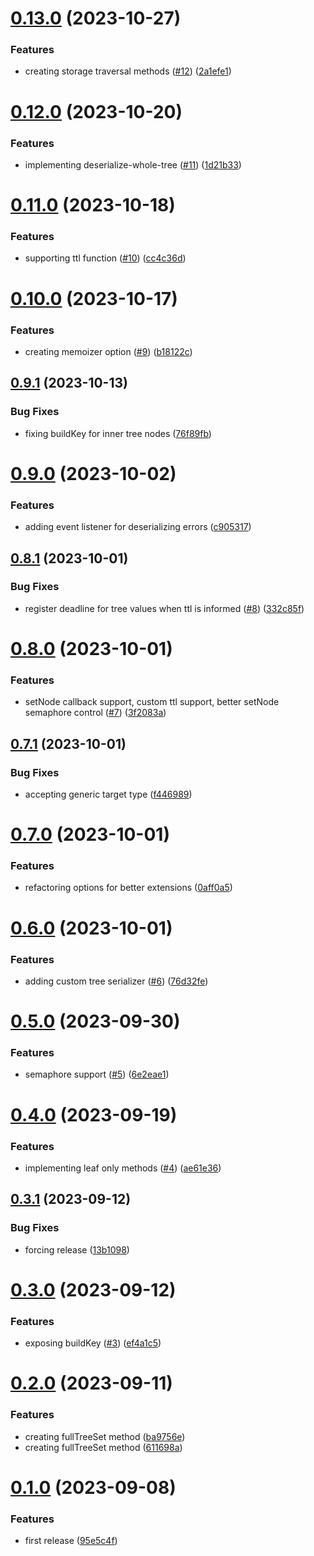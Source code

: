 # [0.13.0](https://github.com/codibre/nodejs-tree-key-cache/compare/v0.12.0...v0.13.0) (2023-10-27)


### Features

* creating storage traversal methods ([#12](https://github.com/codibre/nodejs-tree-key-cache/issues/12)) ([2a1efe1](https://github.com/codibre/nodejs-tree-key-cache/commit/2a1efe1f9943fb084c6086ea9ee3495b53542f29))

# [0.12.0](https://github.com/codibre/nodejs-tree-key-cache/compare/v0.11.0...v0.12.0) (2023-10-20)


### Features

* implementing deserialize-whole-tree ([#11](https://github.com/codibre/nodejs-tree-key-cache/issues/11)) ([1d21b33](https://github.com/codibre/nodejs-tree-key-cache/commit/1d21b331a2647d2861a342333c8062d7713af484))

# [0.11.0](https://github.com/codibre/nodejs-tree-key-cache/compare/v0.10.0...v0.11.0) (2023-10-18)


### Features

* supporting ttl function ([#10](https://github.com/codibre/nodejs-tree-key-cache/issues/10)) ([cc4c36d](https://github.com/codibre/nodejs-tree-key-cache/commit/cc4c36d39bbbfe964ccf9d0d19d823de34a02f14))

# [0.10.0](https://github.com/codibre/nodejs-tree-key-cache/compare/v0.9.1...v0.10.0) (2023-10-17)


### Features

* creating memoizer option ([#9](https://github.com/codibre/nodejs-tree-key-cache/issues/9)) ([b18122c](https://github.com/codibre/nodejs-tree-key-cache/commit/b18122c162057e65b19cc1cbaa24fd7ad728552c))

## [0.9.1](https://github.com/codibre/nodejs-tree-key-cache/compare/v0.9.0...v0.9.1) (2023-10-13)


### Bug Fixes

* fixing buildKey for inner tree nodes ([76f89fb](https://github.com/codibre/nodejs-tree-key-cache/commit/76f89fb5ea3923bac2fb11ab22a0e3a54714cc41))

# [0.9.0](https://github.com/codibre/nodejs-tree-key-cache/compare/v0.8.1...v0.9.0) (2023-10-02)


### Features

* adding event listener for deserializing errors ([c905317](https://github.com/codibre/nodejs-tree-key-cache/commit/c905317e444daa00bd25d34f05c2524e73e40eab))

## [0.8.1](https://github.com/codibre/nodejs-tree-key-cache/compare/v0.8.0...v0.8.1) (2023-10-01)


### Bug Fixes

* register deadline for tree values when ttl is informed ([#8](https://github.com/codibre/nodejs-tree-key-cache/issues/8)) ([332c85f](https://github.com/codibre/nodejs-tree-key-cache/commit/332c85f1651ab936f41dd5a122182aa7f9419259))

# [0.8.0](https://github.com/codibre/nodejs-tree-key-cache/compare/v0.7.1...v0.8.0) (2023-10-01)


### Features

* setNode callback support, custom ttl support, better setNode semaphore control ([#7](https://github.com/codibre/nodejs-tree-key-cache/issues/7)) ([3f2083a](https://github.com/codibre/nodejs-tree-key-cache/commit/3f2083af42d8848eb73f89c2426aad9c8d37ebff))

## [0.7.1](https://github.com/codibre/nodejs-tree-key-cache/compare/v0.7.0...v0.7.1) (2023-10-01)


### Bug Fixes

* accepting generic target type ([f446989](https://github.com/codibre/nodejs-tree-key-cache/commit/f446989e991f32d1eb5a6de8c71aa80b9866feb4))

# [0.7.0](https://github.com/codibre/nodejs-tree-key-cache/compare/v0.6.0...v0.7.0) (2023-10-01)


### Features

* refactoring options for better extensions ([0aff0a5](https://github.com/codibre/nodejs-tree-key-cache/commit/0aff0a5856472d38949551f9e4fa5548a08c3021))

# [0.6.0](https://github.com/codibre/nodejs-tree-key-cache/compare/v0.5.0...v0.6.0) (2023-10-01)


### Features

* adding custom tree serializer ([#6](https://github.com/codibre/nodejs-tree-key-cache/issues/6)) ([76d32fe](https://github.com/codibre/nodejs-tree-key-cache/commit/76d32fe9ec8aed4c68bb28012cb910b89a7e019b))

# [0.5.0](https://github.com/codibre/nodejs-tree-key-cache/compare/v0.4.0...v0.5.0) (2023-09-30)


### Features

* semaphore support ([#5](https://github.com/codibre/nodejs-tree-key-cache/issues/5)) ([6e2eae1](https://github.com/codibre/nodejs-tree-key-cache/commit/6e2eae16fa8c963f4d13e28ef08789e536575319))

# [0.4.0](https://github.com/codibre/nodejs-tree-key-cache/compare/v0.3.1...v0.4.0) (2023-09-19)


### Features

* implementing leaf only methods ([#4](https://github.com/codibre/nodejs-tree-key-cache/issues/4)) ([ae61e36](https://github.com/codibre/nodejs-tree-key-cache/commit/ae61e36889c7a87638db8fd863c1d22b1d86cd93))

## [0.3.1](https://github.com/codibre/nodejs-tree-key-cache/compare/v0.3.0...v0.3.1) (2023-09-12)


### Bug Fixes

* forcing release ([13b1098](https://github.com/codibre/nodejs-tree-key-cache/commit/13b1098dc9826b113f406457f053a728fda45ccc))

# [0.3.0](https://github.com/codibre/nodejs-tree-key-cache/compare/v0.2.0...v0.3.0) (2023-09-12)


### Features

* exposing buildKey ([#3](https://github.com/codibre/nodejs-tree-key-cache/issues/3)) ([ef4a1c5](https://github.com/codibre/nodejs-tree-key-cache/commit/ef4a1c58385763221b6f0217c5c2985d8669ff48))

# [0.2.0](https://github.com/codibre/nodejs-tree-key-cache/compare/v0.1.0...v0.2.0) (2023-09-11)


### Features

* creating fullTreeSet method ([ba9756e](https://github.com/codibre/nodejs-tree-key-cache/commit/ba9756e5803199bf95619d34bd0fffa3e9d5b40a))
* creating fullTreeSet method ([611698a](https://github.com/codibre/nodejs-tree-key-cache/commit/611698a2a54f933f0f148b5fe8e48c6442304a3f))

# [0.1.0](https://github.com/codibre/nodejs-tree-key-cache/compare/v0.0.0...v0.1.0) (2023-09-08)


### Features

* first release ([95e5c4f](https://github.com/codibre/nodejs-tree-key-cache/commit/95e5c4f4099dd96cab77a34fe56d956fccb447da))
